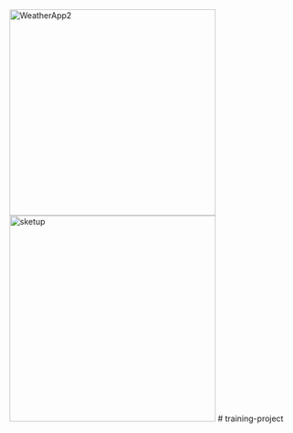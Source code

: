 <img width="361" alt="WeatherApp2" src="https://user-images.githubusercontent.com/49156359/120851161-48167980-c59a-11eb-8ae6-f3a20a3ad49d.png">
<img width="361" alt="sketup" src="https://user-images.githubusercontent.com/49156359/121023443-1af9df00-c7c5-11eb-9f62-0899c7105c65.png">
# training-project
